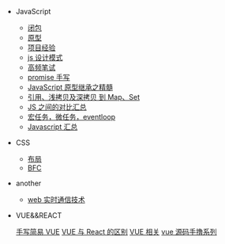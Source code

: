 - JavaScript

  - [闭包](closure.md)
  - [原型](prototype.md)
  - [项目经验](project.md)
  - [js 设计模式](stratrgy.md)
  - [高频笔试](showMeCode.md)
  - [promise 手写](promise.md)
  - [JavaScript 原型继承之精髓](constructor.md)
  - [引用、浅拷贝及深拷贝 到 Map、Set](weakMap.md)
  - [JS 之间的对比汇总](vsJs.md)
  - [宏任务，微任务，eventloop](eventloop.md)
  - [Javascript 汇总](javaScript.md)

- CSS
  - [布局](layout.md)
  - [BFC](bfc.md)
- another

  - [web 实时通信技术](communication.md)

- VUE&&REACT

  [手写简易 VUE](vue-mini.md) [VUE 与 React 的区别](diff-vueReact.md) [VUE 相关](vue-test.md) [vue 源码手撸系列](vue-regionCode.md)
